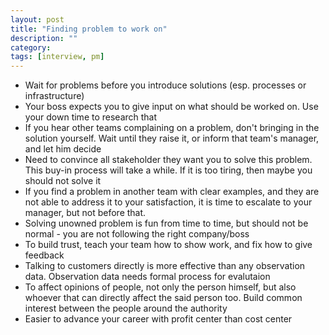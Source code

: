 ```yaml
---
layout: post
title: "Finding problem to work on"
description: ""
category: 
tags: [interview, pm]
---
```


* Wait for problems before you introduce solutions (esp. processes or infrastructure)
* Your boss expects you to give input on what should be worked on. Use your down time to research that
* If you hear other teams complaining on a problem, don't bringing in the solution yourself. Wait until they raise it, or inform that team's manager, and let him decide 
* Need to convince all stakeholder they want you to solve this problem. This buy-in process will take a while. If it is too tiring, then maybe you should not solve it
* If you find a problem in another team with clear examples, and they are not able to address it to your satisfaction, it is time to escalate to your manager, but not before that. 
* Solving unowned problem is fun from time to time, but should not be normal - you are not following the right company/boss
* To build trust, teach your team how to show work, and fix how to give feedback
* Talking to customers directly is more effective than any observation data. Observation data needs formal process for evalutaion
* To affect opinions of people, not only the person himself, but also whoever that can directly affect the said person too. Build common interest between the people around the authority
* Easier to advance your career with profit center than cost center
